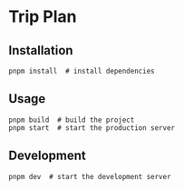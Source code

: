 # Trip Plan

## Installation

```shell
pnpm install  # install dependencies
```

## Usage

```shell
pnpm build  # build the project
pnpm start  # start the production server
```

## Development

```shell
pnpm dev  # start the development server
```